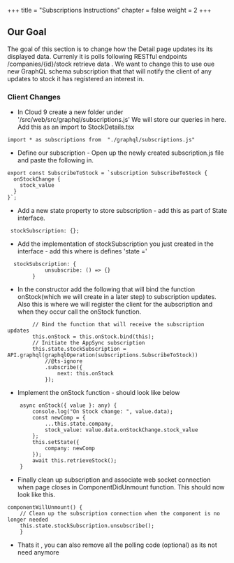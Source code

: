 +++
title = "Subscriptions Instructions"
chapter = false
weight = 2
+++

## Our Goal
The goal of this section is to change how the Detail page updates its its displayed data.   Currenly it is polls following RESTful endpoints /companies/{id}/stock retrieve data .  We want to change this to use oue new GraphQL schema subscription that that will notify the client of any updates to stock it has registered an interest in.


### Client Changes
* In Cloud 9 create a new folder under '/src/web/src/graphql/subscriptions.js' We will store our queries in here.  Add this as an import to StockDetails.tsx

```tsx
import * as subscriptions from  "./graphql/subscriptions.js"
```

* Define our subscription - Open up the newly created subscription.js file and paste the following in.

```tsx
export const SubscribeToStock = `subscription SubscribeToStock {
  onStockChange {
    stock_value
  }
}`;
```

* Add a new state property to store subscription - add this as part of State interface.

```tsx
 stockSubscription: {};
```

* Add the implementation of stockSubscription you just created in the interface - add this where is defines 'state ='

```tsx
  stockSubscription: {
            unsubscribe: () => {}
        }
```

* In the constructor add the following that will bind the function onStock(which we will create in a later step) to subscription updates.
Also this is where we will register the client for the aubscription and when they occur call the onStock function.

```tsx
        // Bind the function that will receive the subscription updates
        this.onStock = this.onStock.bind(this);
        // Initiate the AppSync subscription
        this.state.stockSubscription = API.graphql(graphqlOperation(subscriptions.SubscribeToStock))
            //@ts-ignore
            .subscribe({
                next: this.onStock
            });
```

* Implement the onStock function - should look like below


```tsx
    async onStock({ value }: any) {
        console.log("On Stock change: ", value.data);
        const newComp = {
            ...this.state.company,
            stock_value: value.data.onStockChange.stock_value
        };
        this.setState({
            company: newComp
        });
        await this.retrieveStock();
    }
```


* Finally clean up subscription and associate web socket connection when page closes in ComponentDidUnmount function. This should now look like this.




```tsx
componentWillUnmount() {
    // Clean up the subscription connection when the component is no longer needed
    this.state.stockSubscription.unsubscribe();
    }
```

* Thats it , you can also remove all the polling code (optional) as its not need anymore




